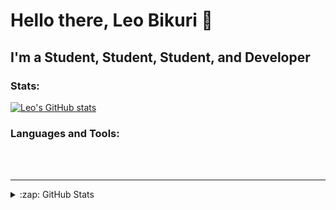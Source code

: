 # Hello there, Leo Bikuri 👋 


## I'm a Student, Student, Student, and Developer


### Stats:
[![Leo's GitHub stats](https://github-readme-stats.vercel.app/api?username=Leo-Bikuri&theme=moltack&show_icons=true)](https://github.com/anuraghazra/github-readme-stats)



### Languages and Tools:




<br />
<br />

---
<details>
  <summary>:zap: GitHub Stats</summary>


</details>

